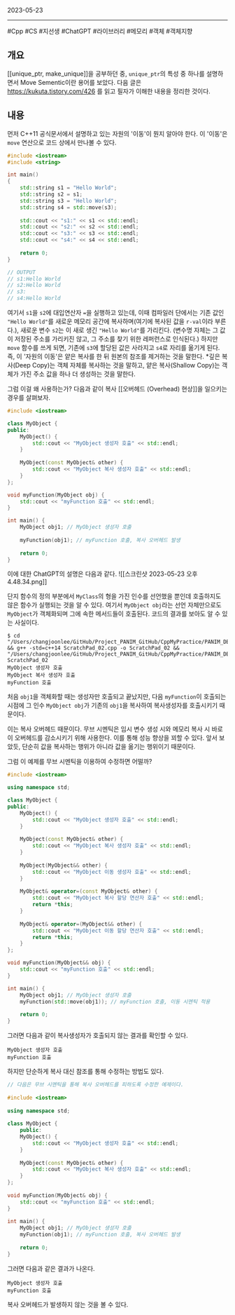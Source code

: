 

2023-05-23

----
#Cpp #CS #지선생 #ChatGPT #라이브러리 #메모리 #객체 #객체지향 

## 개요
[[unique_ptr,  make_unique]]을 공부하던 중, `unique_ptr`의 특성 중 하나를 설명하면서 Move Sementic이란 용어를 보았다.
다음 글은 https://kukuta.tistory.com/426 를 읽고 필자가 이해한 내용을 정리한 것이다.

## 내용
먼저 C++11 공식문서에서 설명하고 있는 자원의 '이동'이 뭔지 알아야 한다.
이 '이동'은 `move` 연산으로 코드 상에서 만나볼 수 있다.
```cpp
#include <iostream>
#include <string>

int main() 
{
    std::string s1 = "Hello World";
    std::string s2 = s1;
    std::string s3 = "Hello World";
    std::string s4 = std::move(s3);
    
    std::cout << "s1:" << s1 << std::endl;
    std::cout << "s2:" << s2 << std::endl;
    std::cout << "s3:" << s3 << std::endl;
    std::cout << "s4:" << s4 << std::endl;
    
    return 0;
}

// OUTPUT
// s1:Hello World
// s2:Hello World
// s3:
// s4:Hello World
```

여기서 `s1`을 `s2`에 대입연산자 `=`을 실행하고 있는데, 이때 컴파일러 단에서는  기존 값인 `"Hello World"`를 새로운 메모리 공간에 복사하며(여기에 복사된 값을 `r-val`이라 부른다.), 새로운 변수 `s2`는 이 새로 생긴 `"Hello World"`를 가리킨다.
(변수명 자체는 그 값이 저장된 주소를 가리키진 않고, 그 주소를 찾기 위한 레퍼런스로 인식된다.)
하지만 `move` 함수를 쓰게 되면, 기존에 `s3`에 할당된 값은 사라지고 `s4`로 자리를 옮기게 된다.
즉, 이 '자원의 이동'은 얕은 복사를 한 뒤 원본의 참조를 제거하는 것을 말한다.
*깊은 복사(Deep Copy)는 객체 자체를 복사하는 것을 말하고, 얕은 복사(Shallow Copy)는 객체가 가진 주소 값을 하나 더 생성하는 것을 말한다.

그럼 이걸 왜 사용하는가?
다음과 같이 복사 [[오버헤드 (Overhead) 현상]]을 일으키는 경우를 살펴보자.
```cpp
#include <iostream>

class MyObject {
public:
    MyObject() {
        std::cout << "MyObject 생성자 호출" << std::endl;
    }
    
    MyObject(const MyObject& other) {
        std::cout << "MyObject 복사 생성자 호출" << std::endl;
    }
};

void myFunction(MyObject obj) {
    std::cout << "myFunction 호출" << std::endl;
}

int main() {
    MyObject obj1; // MyObject 생성자 호출
    
    myFunction(obj1); // myFunction 호출, 복사 오버헤드 발생
    
    return 0;
}
```

이에 대한 ChatGPT의 설명은 다음과 같다.
![[스크린샷 2023-05-23 오후 4.48.34.png]]

단지 함수의 정의 부분에서 `MyClass`의 형을 가진 인수를 선언했을 뿐인데 호출하지도 않은 함수가 실행되는 것을 알 수 있다.
여기서 `MyObject obj`라는 선언 자체만으로도 `MyObject`가 객체화되며 그에 속한 메서드들이 호출된다.
코드의 결과를 보아도 알 수 있는 사실이다.
```unix
$ cd "/Users/changjoonlee/GitHub/Project_PANIM_GitHub/CppMyPractice/PANIM_DB/ScratchPads/" && g++ -std=c++14 ScratchPad_02.cpp -o ScratchPad_02 && "/Users/changjoonlee/GitHub/Project_PANIM_GitHub/CppMyPractice/PANIM_DB/ScratchPads/"
ScratchPad_02
MyObject 생성자 호출
MyObject 복사 생성자 호출
myFunction 호출
```

처음 `obj1`을 객체화할 때는 생성자만 호출되고 끝났지만, 
다음 `myFunction`이 호출되는 시점에 그 인수 `MyObject obj`가 기존의 `obj1`을 복사하여 복사생성자를 호출시키기 때문이다.

이는 복사 오버헤드 때문이다.
무브 시멘틱은 임시 변수 생성 시와 메모리 복사 시 바로 이 오버헤드를 감소시키기 위해 사용한다.
이를 통해 성능 향상을 꾀할 수 있다.
앞서 보았듯, 단순히 값을 복사하는 행위가 아니라 값을 옮기는 행위이기 때문이다.

그럼 이 예제를 무브 시멘틱을 이용하여 수정하면 어떨까?
```cpp
#include <iostream>

using namespace std;

class MyObject {
public:
    MyObject() {
        std::cout << "MyObject 생성자 호출" << std::endl;
    }
    
    MyObject(const MyObject& other) {
        std::cout << "MyObject 복사 생성자 호출" << std::endl;
    }
    
    MyObject(MyObject&& other) {
        std::cout << "MyObject 이동 생성자 호출" << std::endl;
    }
    
    MyObject& operator=(const MyObject& other) {
        std::cout << "MyObject 복사 할당 연산자 호출" << std::endl;
        return *this;
    }
    
    MyObject& operator=(MyObject&& other) {
        std::cout << "MyObject 이동 할당 연산자 호출" << std::endl;
        return *this;
    }
};

void myFunction(MyObject&& obj) {
    std::cout << "myFunction 호출" << std::endl;
}

int main() {
    MyObject obj1; // MyObject 생성자 호출
    myFunction(std::move(obj1)); // myFunction 호출, 이동 시멘틱 적용
    
    return 0;
}
```

그러면 다음과 같이 복사생성자가 호출되지 않는 결과를 확인할 수 있다.
```unix
MyObject 생성자 호출
myFunction 호출
```

하지만 단순하게 복사 대신 참조를 통해 수정하는 방법도 있다.
```cpp
// 다음은 무브 시멘틱을 통해 복사 오버헤드를 피하도록 수정한 예제이다.  
  
#include <iostream>  
  
using namespace std;  
  
class MyObject {  
	public:  
	MyObject() {  
		std::cout << "MyObject 생성자 호출" << std::endl;  
	}  
	  
	MyObject(const MyObject& other) {  
		std::cout << "MyObject 복사 생성자 호출" << std::endl;  
	}  
};  
  
void myFunction(MyObject& obj) {  
	std::cout << "myFunction 호출" << std::endl;  
}  
  
int main() {  
	MyObject obj1; // MyObject 생성자 호출  
	myFunction(obj1); // myFunction 호출, 복사 오버헤드 발생  
	  
	return 0;  
}
```

그러면 다음과 같은 결과가 나온다.
```unix
MyObject 생성자 호출
myFunction 호출
```

복사 오버헤드가 발생하지 않는 것을 볼 수 있다.